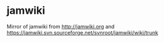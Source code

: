 # jamwiki
Mirror of jamwiki from http://jamwiki.org and https://jamwiki.svn.sourceforge.net/svnroot/jamwiki/wiki/trunk
